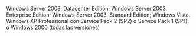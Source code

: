 Windows Server 2003, Datacenter Edition; Windows Server 2003, Enterprise Edition; Windows Server 2003, Standard Edition; Windows Vista. Windows XP Professional con Service Pack 2 \(SP2\) o Service Pack 1 \(SP1\); o Windows 2000 \(todas las versiones\)
